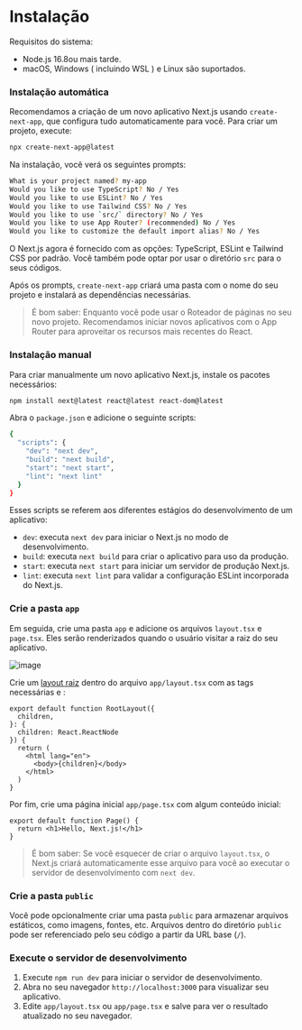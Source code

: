 # Instalação

Requisitos do sistema:

* Node.js 16.8ou mais tarde.
* macOS, Windows ( incluindo WSL ) e Linux são suportados.

### Instalação automática
Recomendamos a criação de um novo aplicativo Next.js usando `create-next-app`, que configura tudo automaticamente para você. Para criar um projeto, execute:

```bash
npx create-next-app@latest
```

Na instalação, você verá os seguintes prompts:

```bash
What is your project named? my-app
Would you like to use TypeScript? No / Yes
Would you like to use ESLint? No / Yes
Would you like to use Tailwind CSS? No / Yes
Would you like to use `src/` directory? No / Yes
Would you like to use App Router? (recommended) No / Yes
Would you like to customize the default import alias? No / Yes
```

O Next.js agora é fornecido com as opções: TypeScript, ESLint e Tailwind CSS por padrão. Você também pode optar por usar o diretório `src` para o seus códigos.

Após os prompts, `create-next-app` criará uma pasta com o nome do seu projeto e instalará as dependências necessárias.

> É bom saber: Enquanto você pode usar o Roteador de páginas no seu novo projeto. Recomendamos iniciar novos aplicativos com o App Router para aproveitar os recursos mais recentes do React.

### Instalação manual
Para criar manualmente um novo aplicativo Next.js, instale os pacotes necessários:

```bash
npm install next@latest react@latest react-dom@latest
```

Abra o `package.json` e adicione o seguinte scripts:

```bash
{
  "scripts": {
    "dev": "next dev",
    "build": "next build",
    "start": "next start",
    "lint": "next lint"
  }
}
```

Esses scripts se referem aos diferentes estágios do desenvolvimento de um aplicativo:

* `dev`: executa `next dev` para iniciar o Next.js no modo de desenvolvimento.
* `build`: executa `next build` para criar o aplicativo para uso da produção.
* `start`: executa `next start` para iniciar um servidor de produção Next.js.
* `lint`: executa `next lint` para validar a configuração ESLint incorporada do Next.js.

### Crie a pasta `app`
Em seguida, crie uma pasta `app` e adicione os arquivos `layout.tsx` e `page.tsx`. Eles serão renderizados quando o usuário visitar a raiz do seu aplicativo.

![image](https://github.com/tavaresgerson/nextjsdocbr/assets/22455192/5b48cd0d-412f-486c-b929-8bd0d55eab2a)

Crie um [layout raiz](https://nextjs.org/docs/app/building-your-application/routing/pages-and-layouts#root-layout-required) dentro do arquivo `app/layout.tsx` com as tags necessárias <html> e <body>:

```tsx
export default function RootLayout({
  children,
}: {
  children: React.ReactNode
}) {
  return (
    <html lang="en">
      <body>{children}</body>
    </html>
  )
}
```

Por fim, crie uma página inicial `app/page.tsx` com algum conteúdo inicial:

```tsx
export default function Page() {
  return <h1>Hello, Next.js!</h1>
}
```

> É bom saber: Se você esquecer de criar o arquivo `layout.tsx`, o Next.js criará automaticamente esse arquivo para você ao executar o servidor de desenvolvimento com `next dev`.

### Crie a pasta `public`
Você pode opcionalmente criar uma pasta `public` para armazenar arquivos estáticos, como imagens, fontes, etc. Arquivos dentro do diretório `public` pode ser referenciado pelo seu código a partir da URL base (`/`).

### Execute o servidor de desenvolvimento

1. Execute `npm run dev` para iniciar o servidor de desenvolvimento.
2. Abra no seu navegador `http://localhost:3000` para visualizar seu aplicativo.
3. Edite `app/layout.tsx` ou `app/page.tsx` e salve para ver o resultado atualizado no seu navegador.
